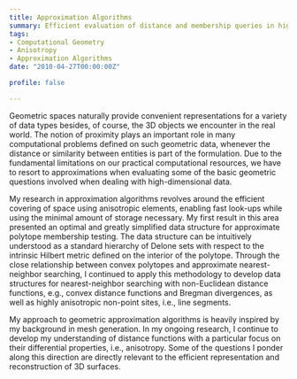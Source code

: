 ```yaml
---
title: Approximation Algorithms
summary: Efficient evaluation of distance and membership queries in high-dimensional spaces
tags:
- Computational Geometry
- Anisotropy
- Approximation Algorithms
date: "2010-04-27T00:00:00Z"

profile: false

---
```


Geometric spaces naturally provide convenient representations for a variety of data types besides, of course, the 3D objects we encounter in the real world. The notion of proximity plays an important role in many computational problems defined on such geometric data, whenever the distance or similarity between entities is part of the formulation. Due to the fundamental limitations on our practical computational resources, we have to resort to approximations when evaluating some of the basic geometric questions involved when dealing with high-dimensional data.

My research in approximation algorithms revolves around the efficient covering of space using anisotropic elements, enabling fast look-ups while using the minimal amount of storage necessary. My first result in this area presented an optimal and greatly simplified data structure for approximate polytope membership testing. The data structure can be intuitively understood as a standard hierarchy of Delone sets with respect to the intrinsic Hilbert metric defined on the interior of the polytope. Through the close relationship between convex polytopes and approximate nearest-neighbor searching, I continued to apply this methodology to develop data structures for nearest-neighbor searching with non-Euclidean distance functions, e.g., convex distance functions and Bregman divergences, as well as highly anisotropic non-point sites, i.e., line segments.

My approach to geometric approximation algorithms is heavily inspired by my background in mesh generation. In my ongoing research, I continue to develop my understanding of distance functions with a particular focus on their differential properties, i.e., anisotropy. Some of the questions I ponder along this direction are directly relevant to the efficient representation and reconstruction of 3D surfaces.
